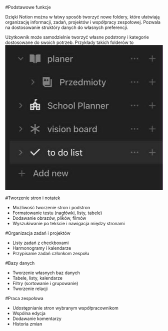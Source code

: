 #Podstawowe funkcje

Dzięki Notion można w łatwy sposób tworzyć nowe foldery, które ułatwiają organizację informacji, zadań, projektów i współpracy zespołowej. Pozwala na dostosowanie struktóry danych do własnych preferencji.

Użytkownik może samodzielnie tworzyć własne podstrony i kategorie dostosowane do swoich potrzeb. Przykłady takich folderów to
![](img/1przyklad.jpg)

#Tworzenie stron i notatek

- Możliwość tworzenie stron i podstron
- Formatowanie testu (nagłówki, listy, tabele)
- Dodawanie obrazów, plików, filmów
- Wyszukiwanie po tekście i nawigacja między stronami
  
#Organizacja zadań i projektów
- Listy zadań z checkboxami
- Harmonogramy i kalendarze
- Przypisanie zadań członkom zespołu

#Bazy danych
- Tworzenie własnych baz danych
- Tabele, listy, kalendarze
- Filtry (sortowanie i grupowanie)
- Tworzenie relacji

#Praca zespołowa
- Udostępnianie stron wybranym współpracownikom
- Wspólna edycja
- Dodawanie komentarzy
- Historia zmian
